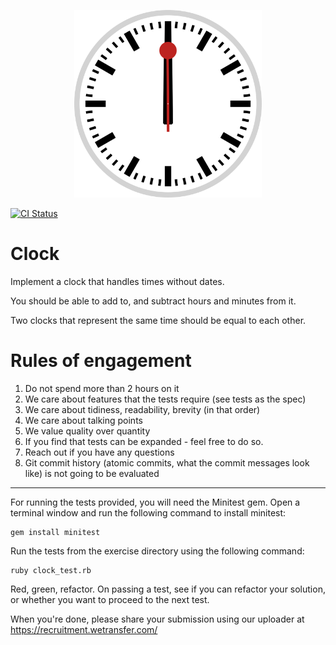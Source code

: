 <p align="center">
  <img src="clock.svg" alt="Clock" width="300px">
</p>

[![CI Status](https://github.com/elalemanyo/clock-without-dates/workflows/CI/badge.svg)](https://github.com/elalemanyo/clock-without-dates/actions)

# Clock

Implement a clock that handles times without dates.

You should be able to add to, and subtract hours and minutes from it.

Two clocks that represent the same time should be equal to each other.

# Rules of engagement

1. Do not spend more than 2 hours on it
2. We care about features that the tests require (see tests as the spec)
3. We care about tidiness, readability, brevity (in that order)
4. We care about talking points
5. We value quality over quantity
6. If you find that tests can be expanded - feel free to do so.
7. Reach out if you have any questions
8. Git commit history (atomic commits, what the commit messages look like) is not going to be evaluated

---

For running the tests provided, you will need the Minitest gem. Open a
terminal window and run the following command to install minitest:

    gem install minitest

Run the tests from the exercise directory using the following command:

    ruby clock_test.rb

Red, green, refactor. On passing a test, see if you can refactor your solution,
or whether you want to proceed to the next test.

When you're done, please share your submission using our uploader at
https://recruitment.wetransfer.com/
